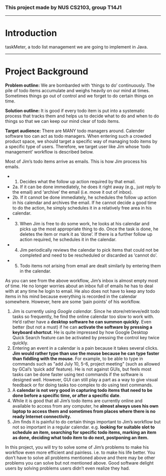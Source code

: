 ### This project made by NUS CS2103, group T14J1 ###

---

# Introduction #

taskMeter, a todo list management we are going to implement in Java.

---

# Project Background #
**Problem outline:**
We are bombarded with ‘things to do’ continuously. The pile of todo items accumulate and weighs heavily on our mind at times. Sometimes things go out of control and we forget to do certain things on time.

**Solution outline:**
It is good if every todo item is put into a systematic process that tracks them and helps us to decide what to do and when to do things so that we can keep our mind clear of todo items.

**Target audience:**
There are MANY todo managers around. Calender software too can act as todo managers. When entering such a crowded product space, we should target a specific way of managing todo items by a specific type of users. Therefore, we target user like Jim whose ‘todo management’ workflow is described below.

Most of Jim’s todo items arrive as emails. This is how Jim process his emails.

  * 1. Decides what the follow up action required by that email.
  * 2a. If it can be done immediately, he does it right away (e.g., just reply to the email) and ‘archive’ the email (i.e. move it out of inbox).
  * 2b. If it cannot be done immediately, he schedules the follow up action in his calendar and archives the email. If he cannot decide a good time to do the action, he simply schedules it in a relatively free area in his calendar.
  * 3. When Jim is free to do some work, he looks at his calendar and picks up the most appropriate thing to do. Once the task is done, he deletes the item or mark it as ‘done’. If there is a further follow up action required, he schedules it in the calendar.
  * 4. Jim periodically reviews the calendar to pick items that could not be completed and need to be rescheduled or discarded as ‘cannot do’.
  * 5. Todo items not arising from email are dealt similarly by entering them in the calendar.

As you can see from the above workflow, Jim’s inbox is almost empty most of time. He no longer worries about an inbox full of emails he has to deal with at any time he login to email. He also does not have to keep any todo items in his mind because everything is recorded in the calendar somewhere. However, here are some ‘pain points’ of his workflow.

  1. Jim is currently using _Google calendar_. Since he store/retrieve/edit todo tasks so frequently, he find the online calendar too slow to work with. He’d rather have a **desktop software he can summon quickly**. Even better (but not a must) if he can **activate the software by pressing a keyboard shortcut**. He is quite impressed by how Google Desktop Quick Search feature can be activated by pressing the control key twice quickly.
  1. Entering an event in a calendar is a pain because it takes several clicks. **Jim would rather type than use the mouse because he can type faster than fiddling with the mouse**.  For example, to be able to type in commands such as "add July 10, 5-6, project meeting" (such as allowed by GCal’s ‘quick add’ feature). He is not against GUIs, but feels most tasks can be done faster using text commands if the software is designed well. However, GUI can still play a part as a way to give visual feedback or for doing tasks too complex to do using text commands.
  1. A **calendar is not very good in capturing todo items that need to be done before a specific time, or after a specific date**.
  1. While it is good that all Jim’s todo items are currently online and available to access from any computer, he **almost always uses his own laptop to access them and sometimes from places where there is no ready Internet connectivity.**
  1. Jim finds it is painful to do certain things important to Jim’s workflow but not so important in a regular calendar. e.g. **looking for suitable slot to schedule an item, searching for specific todo items, marking an item as done, deciding what todo item to do next, postponing an item.**

In this project, you will try to solve some of Jim’s problems to make his workflow even more efficient and painless. i.e. to make his life better. You don’t have to solve all problems mentioned above and there may be other problems you can solve but not mentioned above. Good software delight users by solving problems users didn’t even realize they had.